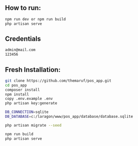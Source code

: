 ## How to run:

```bash
npm run dev or npm run build
php artisan serve
```

## Credentials

```bash
admin@mail.com
123456
```

## Fresh Installation:

```bash
git clone https://github.com/themaruf/pos_app.git
cd pos_app
composer install
npm install
copy .env.example .env
php artisan key:generate

DB_CONNECTION=sqlite
DB_DATABASE=c:/laragon/www/pos_app/database/database.sqlite

php artisan migrate --seed

npm run build
php artisan serve
```
